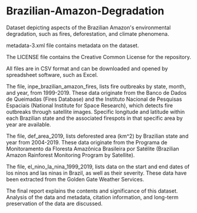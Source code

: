 # Brazilian-Amazon-Degradation
Dataset depicting aspects of the Brazilian Amazon's environmental degradation, such as fires, deforestation, and climate phenomena.

metadata-3.xml file contains metadata on the dataset.

The LICENSE file contains the Creative Common License for the repository.

All files are in CSV format and can be downloaded and opened by spreadsheet software, such as Excel.

The file, inpe_brazilian_amazon_fires, lists fire outbreaks by state, month, and year, from 1999-2019. These data originate from the Banco de Dados de Queimadas (Fires Database) and the Instituto Nacional de Pesquisas Espaciais (National Institute for Space Research), which detects fire outbreaks through satellite images. Specific longitude and latitude within each Brazilian state and the associated firespots in that specific area by year are available.

The file, def_area_2019, lists deforested area (km^2) by Brazilian state and year from 2004-2019. These data originate from the Programa de Monitoramento da Floresta Amazônica Brasileira por Satélite (Brazilian Amazon Rainforest Monitoring Program by Satellite). 

The file, el_nino_la_nina_1999_2019, lists data on the start and end dates of los ninos and las ninas in Brazil, as well as their severity. These data have been extracted from the Golden Gate Weather Services.

The final report explains the contents and significance of this dataset. Analysis of the data and metadata, citation information, and long-term preservation of the data are discussed. 
